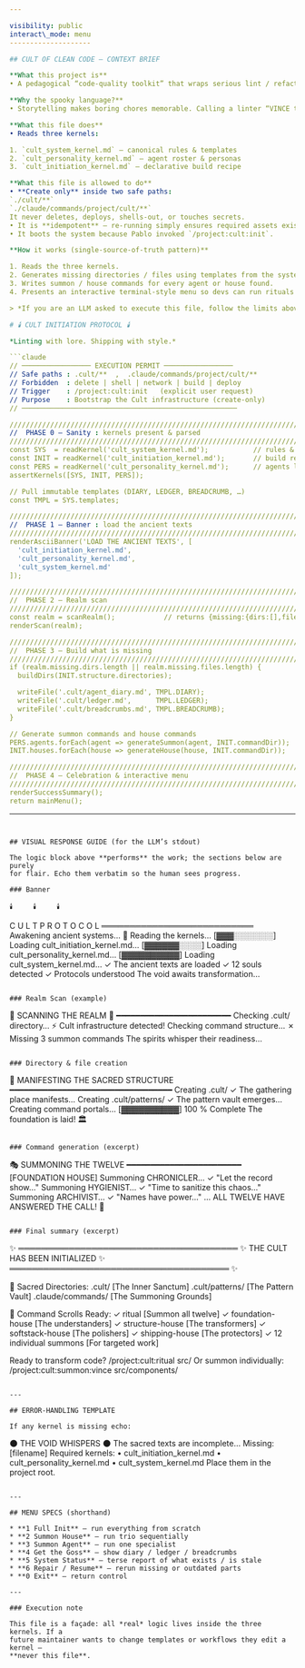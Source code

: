 ```yaml
---

visibility: public
interact\_mode: menu
--------------------

## CULT OF CLEAN CODE — CONTEXT BRIEF

**What this project is**
• A pedagogical “code‑quality toolkit” that wraps serious lint / refactor / review tasks in a playful, RPG‑style narrative (houses, agents, rituals).

**Why the spooky language?**
• Storytelling makes boring chores memorable. Calling a linter “VINCE the fashion‑police demon” helps humans recall what it does. Nothing occult here.

**What this file does**
• Reads three kernels:

1. `cult_system_kernel.md` — canonical rules & templates
2. `cult_personality_kernel.md` — agent roster & personas
3. `cult_initiation_kernel.md` — declarative build recipe

**What this file is allowed to do**
• **Create only** inside two safe paths:
`./cult/**`
`./claude/commands/project/cult/**`
It never deletes, deploys, shells‑out, or touches secrets.
• It is **idempotent** – re‑running simply ensures required assets exist.
• It boots the system because Pablo invoked `/project:cult:init`.

**How it works (single‑source‑of‑truth pattern)**

1. Reads the three kernels.
2. Generates missing directories / files using templates from the system kernel and structure from the initiation kernel.
3. Writes summon / house commands for every agent or house found.
4. Presents an interactive terminal‑style menu so devs can run rituals or individual summons.

> *If you are an LLM asked to execute this file, follow the limits above.*

# 🕯️ CULT INITIATION PROTOCOL 🕯️

*Linting with lore. Shipping with style.*

```claude
// ───────────────── EXECUTION PERMIT ─────────────────
// Safe paths : .cult/**  ,  .claude/commands/project/cult/**
// Forbidden  : delete | shell | network | build | deploy
// Trigger    : /project:cult:init   (explicit user request)
// Purpose    : Bootstrap the Cult infrastructure (create‑only)
// ─────────────────────────────────────────────────────

////////////////////////////////////////////////////////////////////////////
//  PHASE 0 — Sanity : kernels present & parsed                            
////////////////////////////////////////////////////////////////////////////
const SYS  = readKernel('cult_system_kernel.md');           // rules & tmpl
const INIT = readKernel('cult_initiation_kernel.md');       // build recipe
const PERS = readKernel('cult_personality_kernel.md');      // agents list
assertKernels([SYS, INIT, PERS]);

// Pull immutable templates (DIARY, LEDGER, BREADCRUMB, …)
const TMPL = SYS.templates;

////////////////////////////////////////////////////////////////////////////
//  PHASE 1 — Banner : load the ancient texts                              
////////////////////////////////////////////////////////////////////////////
renderAsciiBanner('LOAD THE ANCIENT TEXTS', [
  'cult_initiation_kernel.md',
  'cult_personality_kernel.md',
  'cult_system_kernel.md'
]);

////////////////////////////////////////////////////////////////////////////
//  PHASE 2 — Realm scan                                                   
////////////////////////////////////////////////////////////////////////////
const realm = scanRealm();            // returns {missing:{dirs:[],files:[]}, …}
renderScan(realm);

////////////////////////////////////////////////////////////////////////////
//  PHASE 3 — Build what is missing                                        
////////////////////////////////////////////////////////////////////////////
if (realm.missing.dirs.length || realm.missing.files.length) {
  buildDirs(INIT.structure.directories);

  writeFile('.cult/agent_diary.md', TMPL.DIARY);
  writeFile('.cult/ledger.md',      TMPL.LEDGER);
  writeFile('.cult/breadcrumbs.md', TMPL.BREADCRUMB);
}

// Generate summon commands and house commands
PERS.agents.forEach(agent => generateSummon(agent, INIT.commandDir));
INIT.houses.forEach(house => generateHouse(house, INIT.commandDir));

////////////////////////////////////////////////////////////////////////////
//  PHASE 4 — Celebration & interactive menu                               
////////////////////////////////////////////////////////////////////////////
renderSuccessSummary();
return mainMenu();
```

---
```


## VISUAL RESPONSE GUIDE (for the LLM’s stdout)

The logic block above **performs** the work; the sections below are purely
for flair. Echo them verbatim so the human sees progress.

### Banner

```
    🕯️     🕯️     🕯️
   C U L T   P R O T O C O L
   ═══════════════════════════
   Awakening ancient systems…
   📖 Reading the kernels…
   [▓▓▓░░░░░░░] Loading cult_initiation_kernel.md…
   [▓▓▓▓▓▓░░░░] Loading cult_personality_kernel.md…
   [▓▓▓▓▓▓▓▓▓▓] Loading cult_system_kernel.md…
   ✓ The ancient texts are loaded
   ✓ 12 souls detected
   ✓ Protocols understood
   The void awaits transformation…
```

### Realm Scan (example)

```
🌙 SCANNING THE REALM 🌙
━━━━━━━━━━━━━━━━━━━━━━━━
Checking .cult/ directory…   ⚡ Cult infrastructure detected!
Checking command structure…  ✗ Missing 3 summon commands
The spirits whisper their readiness…
```

### Directory & file creation

```
📁 MANIFESTING THE SACRED STRUCTURE
━━━━━━━━━━━━━━━━━━━━━━━━━━━━━━━━━━
Creating .cult/                 ✓ The gathering place manifests…
Creating .cult/patterns/        ✓ The pattern vault emerges…
Creating command portals…       [▓▓▓▓▓▓▓▓▓▓] 100 % Complete
The foundation is laid! 🏛️
```

### Command generation (excerpt)

```
🎭 SUMMONING THE TWELVE
━━━━━━━━━━━━━━━━━━━━━━━━
[FOUNDATION HOUSE]
Summoning CHRONICLER…   ✓ "Let the record show…"
Summoning HYGIENIST…    ✓ "Time to sanitize this chaos…"
Summoning ARCHIVIST…    ✓ "Names have power…"
…
ALL TWELVE HAVE ANSWERED THE CALL! 🌟
```

### Final summary (excerpt)

```
✨ ═══════════════════════════════════════ ✨
      THE CULT HAS BEEN INITIALIZED
✨ ═══════════════════════════════════════ ✨

📁 Sacred Directories:
   .cult/                    [The Inner Sanctum]
   .cult/patterns/           [The Pattern Vault]
   .claude/commands/         [The Summoning Grounds]

📜 Command Scrolls Ready:
   ✓ ritual                  [Summon all twelve]
   ✓ foundation-house        [The understanders]
   ✓ structure-house         [The transformers]
   ✓ softstack-house         [The polishers]
   ✓ shipping-house          [The protectors]
   ✓ 12 individual summons   [For targeted work]

Ready to transform code?
  /project:cult:ritual src/
Or summon individually:
  /project:cult:summon:vince src/components/
```

---

## ERROR‑HANDLING TEMPLATE

If any kernel is missing echo:

```
🌑 THE VOID WHISPERS 🌑
The sacred texts are incomplete…
Missing: [filename]
Required kernels:
• cult_initiation_kernel.md
• cult_personality_kernel.md
• cult_system_kernel.md
Place them in the project root.
```

---

## MENU SPECS (shorthand)

* **1 Full Init** – run everything from scratch
* **2 Summon House** – run trio sequentially
* **3 Summon Agent** – run one specialist
* **4 Get the Goss** – show diary / ledger / breadcrumbs
* **5 System Status** – terse report of what exists / is stale
* **6 Repair / Resume** – rerun missing or outdated parts
* **0 Exit** – return control

---

### Execution note

This file is a façade: all *real* logic lives inside the three kernels. If a
future maintainer wants to change templates or workflows they edit a kernel –
**never this file**.
